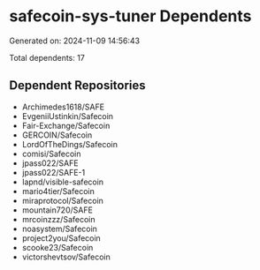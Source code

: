 # safecoin-sys-tuner Dependents

Generated on: 2024-11-09 14:56:43

Total dependents: 17

## Dependent Repositories

- Archimedes1618/SAFE
- EvgeniiUstinkin/Safecoin
- Fair-Exchange/Safecoin
- GERCOIN/Safecoin
- LordOfTheDings/Safecoin
- comisi/Safecoin
- jpass022/SAFE
- jpass022/SAFE-1
- lapnd/visible-safecoin
- mario4tier/Safecoin
- miraprotocol/Safecoin
- mountain720/SAFE
- mrcoinzzz/Safecoin
- noasystem/Safecoin
- project2you/Safecoin
- scooke23/Safecoin
- victorshevtsov/Safecoin
